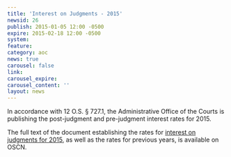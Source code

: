 ```yaml
---
title: 'Interest on Judgments - 2015'
newsid: 26
publish: 2015-01-05 12:00 -0500
expire: 2015-02-18 12:00 -0500
system: 
feature: 
category: aoc
news: true
carousel: false
link: 
carousel_expire: 
carousel_content: ''
layout: news
---
```

<p>In accordance with 12 O.S. § 727.1, the Administrative Office of the Courts is publishing the post-judgment and pre-judgment interest rates for 2015.</p><p>The full text of the document establishing the rates for <a href="http://www.oscn.net/applications/oscn/DeliverDocument.asp?CiteID=474925">interest on judgments for 2015</a>, as well as the rates for previous years, is available on OSCN.</p>